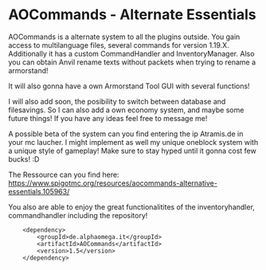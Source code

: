 # AOCommands - Alternate Essentials

AOCommands is a alternate system to all the plugins outside. You gain access to multilanguage files, several commands for version 1.19.X. Additionally it has a custom CommandHandler and InventoryManager. Also you can obtain Anvil rename texts without packets when trying to rename a armorstand!  

It will also gonna have a own Armorstand Tool GUI with several functions! 

I will also add soon, the posibility to switch between database and filesavings. So I can also add a own economy system, and maybe some future things! 
If you have any ideas feel free to message me! 

A possible beta of the system can you find entering the ip Atramis.de in your mc laucher. I might implement as well my unique oneblock system with a unique style of gameplay! Make sure to stay hyped until it gonna cost few bucks! :D 

The Ressource can you find here:
https://www.spigotmc.org/resources/aocommands-alternative-essentials.105963/


You also are able to enjoy the great functionalitites of the inventoryhandler, commandhandler including the repository! 

        <dependency>
            <groupId>de.alphaomega.it</groupId>
            <artifactId>AOCommands</artifactId>
            <version>1.5</version>
        </dependency>
        

